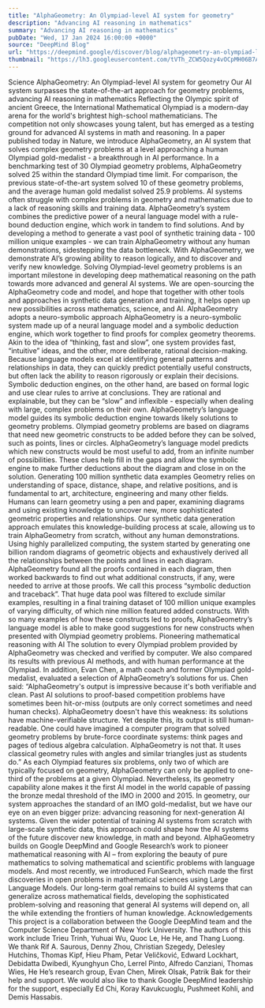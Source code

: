 ```yaml
---
title: "AlphaGeometry: An Olympiad-level AI system for geometry"
description: "Advancing AI reasoning in mathematics"
summary: "Advancing AI reasoning in mathematics"
pubDate: "Wed, 17 Jan 2024 16:00:00 +0000"
source: "DeepMind Blog"
url: "https://deepmind.google/discover/blog/alphageometry-an-olympiad-level-ai-system-for-geometry/"
thumbnail: "https://lh3.googleusercontent.com/tVTh_ZCW5Qozy4vOCpMH06B7Ac_eF7fmEULMMTwDellOh6hnOMUtf28toD68N527IHQTlBWfBCHcZykYPMdrS48yvuEcJKMJG8rU3YRM3u5Ojn3JXnc=w528-h297-n-nu-rw"
---
```


Science
AlphaGeometry: An Olympiad-level AI system for geometry
Our AI system surpasses the state-of-the-art approach for geometry problems, advancing AI reasoning in mathematics
Reflecting the Olympic spirit of ancient Greece, the International Mathematical Olympiad is a modern-day arena for the world's brightest high-school mathematicians. The competition not only showcases young talent, but has emerged as a testing ground for advanced AI systems in math and reasoning.
In a paper published today in Nature, we introduce AlphaGeometry, an AI system that solves complex geometry problems at a level approaching a human Olympiad gold-medalist - a breakthrough in AI performance. In a benchmarking test of 30 Olympiad geometry problems, AlphaGeometry solved 25 within the standard Olympiad time limit. For comparison, the previous state-of-the-art system solved 10 of these geometry problems, and the average human gold medalist solved 25.9 problems.
AI systems often struggle with complex problems in geometry and mathematics due to a lack of reasoning skills and training data. AlphaGeometry’s system combines the predictive power of a neural language model with a rule-bound deduction engine, which work in tandem to find solutions. And by developing a method to generate a vast pool of synthetic training data - 100 million unique examples - we can train AlphaGeometry without any human demonstrations, sidestepping the data bottleneck.
With AlphaGeometry, we demonstrate AI’s growing ability to reason logically, and to discover and verify new knowledge. Solving Olympiad-level geometry problems is an important milestone in developing deep mathematical reasoning on the path towards more advanced and general AI systems. We are open-sourcing the AlphaGeometry code and model, and hope that together with other tools and approaches in synthetic data generation and training, it helps open up new possibilities across mathematics, science, and AI.
AlphaGeometry adopts a neuro-symbolic approach
AlphaGeometry is a neuro-symbolic system made up of a neural language model and a symbolic deduction engine, which work together to find proofs for complex geometry theorems. Akin to the idea of “thinking, fast and slow”, one system provides fast, “intuitive” ideas, and the other, more deliberate, rational decision-making.
Because language models excel at identifying general patterns and relationships in data, they can quickly predict potentially useful constructs, but often lack the ability to reason rigorously or explain their decisions. Symbolic deduction engines, on the other hand, are based on formal logic and use clear rules to arrive at conclusions. They are rational and explainable, but they can be “slow” and inflexible - especially when dealing with large, complex problems on their own.
AlphaGeometry’s language model guides its symbolic deduction engine towards likely solutions to geometry problems. Olympiad geometry problems are based on diagrams that need new geometric constructs to be added before they can be solved, such as points, lines or circles. AlphaGeometry’s language model predicts which new constructs would be most useful to add, from an infinite number of possibilities. These clues help fill in the gaps and allow the symbolic engine to make further deductions about the diagram and close in on the solution.
Generating 100 million synthetic data examples
Geometry relies on understanding of space, distance, shape, and relative positions, and is fundamental to art, architecture, engineering and many other fields. Humans can learn geometry using a pen and paper, examining diagrams and using existing knowledge to uncover new, more sophisticated geometric properties and relationships. Our synthetic data generation approach emulates this knowledge-building process at scale, allowing us to train AlphaGeometry from scratch, without any human demonstrations.
Using highly parallelized computing, the system started by generating one billion random diagrams of geometric objects and exhaustively derived all the relationships between the points and lines in each diagram. AlphaGeometry found all the proofs contained in each diagram, then worked backwards to find out what additional constructs, if any, were needed to arrive at those proofs. We call this process “symbolic deduction and traceback”.
That huge data pool was filtered to exclude similar examples, resulting in a final training dataset of 100 million unique examples of varying difficulty, of which nine million featured added constructs. With so many examples of how these constructs led to proofs, AlphaGeometry’s language model is able to make good suggestions for new constructs when presented with Olympiad geometry problems.
Pioneering mathematical reasoning with AI
The solution to every Olympiad problem provided by AlphaGeometry was checked and verified by computer. We also compared its results with previous AI methods, and with human performance at the Olympiad. In addition, Evan Chen, a math coach and former Olympiad gold-medalist, evaluated a selection of AlphaGeometry’s solutions for us.
Chen said: “AlphaGeometry's output is impressive because it's both verifiable and clean. Past AI solutions to proof-based competition problems have sometimes been hit-or-miss (outputs are only correct sometimes and need human checks). AlphaGeometry doesn't have this weakness: its solutions have machine-verifiable structure. Yet despite this, its output is still human-readable. One could have imagined a computer program that solved geometry problems by brute-force coordinate systems: think pages and pages of tedious algebra calculation. AlphaGeometry is not that. It uses classical geometry rules with angles and similar triangles just as students do.”
As each Olympiad features six problems, only two of which are typically focused on geometry, AlphaGeometry can only be applied to one-third of the problems at a given Olympiad. Nevertheless, its geometry capability alone makes it the first AI model in the world capable of passing the bronze medal threshold of the IMO in 2000 and 2015.
In geometry, our system approaches the standard of an IMO gold-medalist, but we have our eye on an even bigger prize: advancing reasoning for next-generation AI systems. Given the wider potential of training AI systems from scratch with large-scale synthetic data, this approach could shape how the AI systems of the future discover new knowledge, in math and beyond.
AlphaGeometry builds on Google DeepMind and Google Research’s work to pioneer mathematical reasoning with AI – from exploring the beauty of pure mathematics to solving mathematical and scientific problems with language models. And most recently, we introduced FunSearch, which made the first discoveries in open problems in mathematical sciences using Large Language Models.
Our long-term goal remains to build AI systems that can generalize across mathematical fields, developing the sophisticated problem-solving and reasoning that general AI systems will depend on, all the while extending the frontiers of human knowledge.
Acknowledgements
This project is a collaboration between the Google DeepMind team and the Computer Science Department of New York University. The authors of this work include Trieu Trinh, Yuhuai Wu, Quoc Le, He He, and Thang Luong. We thank Rif A. Saurous, Denny Zhou, Christian Szegedy, Delesley Hutchins, Thomas Kipf, Hieu Pham, Petar Veličković, Edward Lockhart, Debidatta Dwibedi, Kyunghyun Cho, Lerrel Pinto, Alfredo Canziani, Thomas Wies, He He’s research group, Evan Chen, Mirek Olsak, Patrik Bak for their help and support. We would also like to thank Google DeepMind leadership for the support, especially Ed Chi, Koray Kavukcuoglu, Pushmeet Kohli, and Demis Hassabis.